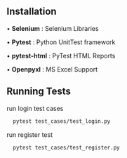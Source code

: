 ## Installation

•	**Selenium** : Selenium Libraries

•	**Pytest** : Python UnitTest framework

•	**pytest-html** : PyTest HTML Reports

•	**Openpyxl** : MS Excel Support

## Running Tests

run login test cases
```bash
  pytest test_cases/test_login.py
```
run register test

```bash
  pytest test_cases/test_register.py
